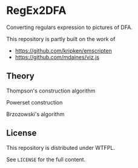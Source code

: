 # RegEx2DFA

Converting regulars expression to pictures of DFA.

This repository is partly built on the work of

* https://github.com/kripken/emscripten
* https://github.com/mdaines/viz.js

## Theory

Thompson's construction algorithm

Powerset construction

Brzozowski's algorithm

## License

This repository is distributed under WTFPL.

See `LICENSE` for the full content.
